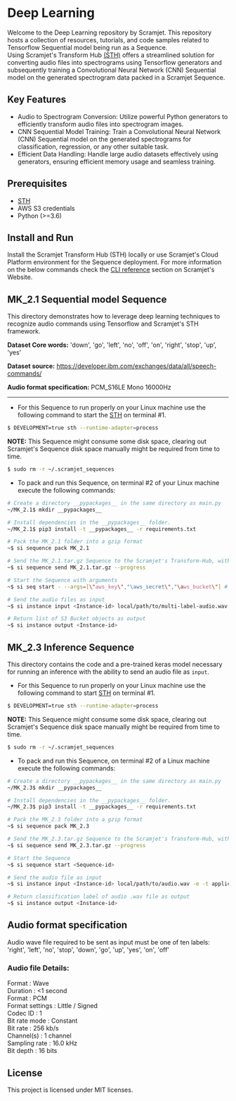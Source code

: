 # Deep Learning 

Welcome to the Deep Learning repository by Scramjet. This repository hosts a collection of resources, tutorials, and code samples related to Tensorflow Sequential model being run as a Sequence.<br/> 
Using Scramjet's Transform Hub <a href="https://github.com/scramjetorg/transform-hub" target="_blank">(STH)</a> offers a streamlined solution for converting audio files into spectrograms using Tensorflow generators and subsequently training a Convolutional Neural Network (CNN) Sequential model on the generated spectrogram data packed in a Scramjet Sequence.

## Key Features

- Audio to Spectrogram Conversion: Utilize powerful Python generators to efficiently transform audio files into spectrogram images.
- CNN Sequential Model Training: Train a Convolutional Neural Network (CNN) Sequential model on the generated spectrograms for classification, regression, or any other suitable task.
- Efficient Data Handling: Handle large audio datasets effectively using generators, ensuring efficient memory usage and seamless training.

## Prerequisites
- <a href="https://www.npmjs.com/package/@scramjet/cli" target="_blank">STH</a> <br/>
- AWS S3 credentials
- Python (>=3.6)

## Install and Run
Install the Scramjet Transform Hub (STH) locally or use Scramjet's Cloud Platform environment for the Sequence deployment. For more information on the below commands check the 
<a href="https://docs.scramjet.org/platform/cli-reference/" target="_blank">CLI reference</a> section on Scramjet's Website.


## MK_2.1 Sequential model Sequence<br/>
This directory demonstrates how to leverage deep learning techniques to recognize audio commands using Tensorflow and Scramjet's STH framework.

**Dataset Core words:** 'down', 'go', 'left', 'no', 'off', 'on', 'right', 'stop', 'up', 'yes'

**Dataset source:** https://developer.ibm.com/exchanges/data/all/speech-commands/

**Audio format specification:** PCM_S16LE Mono 16000Hz<br/>

---

- For this Sequence to run properly on your Linux machine use the following command to start the <a href="https://docs.scramjet.org/platform/self-hosted-installation/" target="_blank">STH</a> on terminal #1.

```bash
$ DEVELOPMENT=true sth --runtime-adapter=process
```

**NOTE:** This Sequence might consume some disk space, clearing out Scramjet's Sequence disk space manually might be required from time to time.

```bash
$ sudo rm -r ~/.scramjet_sequences
```

- To pack and run this Sequence, on terminal #2 of your Linux machine execute the following commands:

```bash
# Create a directory __pypackages__ in the same directory as main.py
~/MK_2.1$ mkdir __pypackages__

# Install dependencies in the __pypackages__ folder. 
~/MK_2.1$ pip3 install -t __pypackages__ -r requirements.txt

# Pack the MK_2.1 folder into a gzip format
~$ si sequence pack MK_2.1

# Send the MK_2.1.tar.gz Sequence to the Scramjet's Transform-Hub, with a return <Sequence-id> value
~$ si sequence send MK_2.1.tar.gz --progress

# Start the Sequence with arguments
~$ si seq start - --args=[\"aws_key\","\aws_secret\","\aws_bucket\"] # Without spacing between args

# Send the audio files as input
~$ si instance input <Instance-id> local/path/to/multi-label-audio.wav -e -t application/octet-stream

# Return list of S3 Bucket objects as output
~$ si instance output <Instance-id>
```

## MK_2.3 Inference Sequence

This directory contains the code and a pre-trained keras model necessary for running an inference with the ability to send an audio file as `input`.

- For this Sequence to run properly on your Linux machine use the following command to start <a href="https://docs.scramjet.org/platform/self-hosted-installation/" target="_blank">STH</a> on terminal #1.

```bash
$ DEVELOPMENT=true sth --runtime-adapter=process
```

**NOTE:** This Sequence might consume some disk space, clearing out Scramjet's Sequence disk space manually might be required from time to time.

```bash
$ sudo rm -r ~/.scramjet_sequences
```

- To pack and run this Sequence, on terminal #2 of a Linux machine execute the following commands:

```bash
# Create a directory __pypackages__ in the same directory as main.py
~/MK_2.3$ mkdir __pypackages__

# Install dependencies in the __pypackages__ folder. 
~/MK_2.3$ pip3 install -t __pypackages__ -r requirements.txt

# Pack the MK_2.3 folder into a gzip format
~$ si sequence pack MK_2.3

# Send the MK_2.3.tar.gz Sequence to the Scramjet's Transform-Hub, with a return <Sequence-id> value
~$ si sequence send MK_2.3.tar.gz --progress

# Start the Sequence
~$ si sequence start <Sequence-id> 

# Send the audio file as input
~$ si instance input <Instance-id> local/path/to/audio.wav -e -t application/octet-stream

# Return classification label of audio .wav file as output
~$ si instance output <Instance-id>
```
## Audio format specification

Audio wave file required to be sent as input must be one of ten labels:<br/> 'right', 'left', 'no', 'stop', 'down', 'go', 'up', 'yes', 'on', 'off'

### Audio file Details:

Format : Wave<br/>
Duration : <1 second<br/>
Format : PCM<br/>
Format settings : Little / Signed<br/>
Codec ID : 1<br/>
Bit rate mode : Constant<br/>
Bit rate : 256 kb/s<br/>
Channel(s) : 1 channel<br/>
Sampling rate : 16.0 kHz<br/>
Bit depth : 16 bits<br/>

## License

This project is licensed under MIT licenses. 

